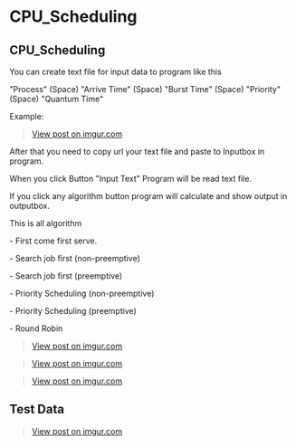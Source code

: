 # CPU_Scheduling
<h2>CPU_Scheduling</h2>
    <p>You can create text file for input data to program like this</p>
<p>"Process" (Space) "Arrive Time" (Space) "Burst Time" (Space) "Priority" (Space) "Quantum Time"</p>
<p>Example:</p>
<p><blockquote class="imgur-embed-pub" lang="en" data-id="YKTGoZA"><a href="//imgur.com/YKTGoZA">View post on imgur.com</a></blockquote><script async src="//s.imgur.com/min/embed.js" charset="utf-8"></script></p>
    <p>After that you need to copy url your text file and paste to Inputbox in program.</p>
    <p>When you click Button "Input Text" Program will be read text file.</p>
    <p>If you click any algorithm button program will calculate and show output in outputbox.</p>
    <p>This is all algorithm</p>
    <p>- First come first serve.</p>
    <p>- Search job first (non-preemptive)</p>
    <p>- Search job first (preemptive)</p>
    <p>- Priority Scheduling (non-preemptive)</p>
    <p>- Priority Scheduling (preemptive)</p>
    <p>- Round Robin</p>
    <blockquote class="imgur-embed-pub" lang="en" data-id="mZMEDMr"><a href="//imgur.com/mZMEDMr">View post on imgur.com</a></blockquote><script async src="//s.imgur.com/min/embed.js" charset="utf-8"></script>
	<blockquote class="imgur-embed-pub" lang="en" data-id="nEqA4Px"><a href="//imgur.com/nEqA4Px">View post on imgur.com</a></blockquote><script async src="//s.imgur.com/min/embed.js" charset="utf-8"></script>
	<blockquote class="imgur-embed-pub" lang="en" data-id="z23irB7"><a href="//imgur.com/z23irB7">View post on imgur.com</a></blockquote><script async src="//s.imgur.com/min/embed.js" charset="utf-8"></script>
	<h2>Test Data</h2>
	<blockquote class="imgur-embed-pub" lang="en" data-id="LQAfaLn"><a href="//imgur.com/LQAfaLn">View post on imgur.com</a></blockquote><script async src="//s.imgur.com/min/embed.js" charset="utf-8"></script>
